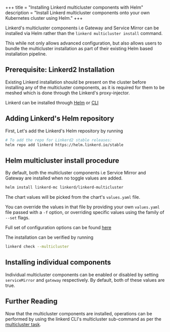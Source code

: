 +++
title = "Installing Linkerd multicluster components with Helm"
description = "Install Linkerd multicluster components onto your own Kubernetes cluster using Helm."
+++

Linkerd's multicluster components i.e Gateway and Service Mirror can
be installed via Helm rather than the `linkerd multicluster install` command.

This while not only allows advanced configuration, but also allows users
to bundle the multicluster installation as part of their existing Helm based
installation pipeline.

## Prerequisite: Linkerd2 Installation

Existing Linkerd installation should be present on the cluster before installing
any of the multicluster components, as it is required for them to be meshed which
is done through the Linkerd's proxy-injector.

Linkerd can be installed through [Helm](https://linkerd.io/2/tasks/install-helm)
or [CLI](https://linkerd.io/2/tasks/install/)

## Adding Linkerd's Helm repository

First, Let's add the Linkerd's Helm repository by running

```bash
# To add the repo for Linkerd2 stable releases:
helm repo add linkerd https://helm.linkerd.io/stable
```

## Helm multicluster install procedure

By default, both the multicluster components i.e Service Mirror and Gateway are
installed when no toggle values are added.

```bash
helm install linkerd-mc linkerd/linkerd-multicluster
```

The chart values will be picked from the chart's `values.yaml` file.

You can override the values in that file by providing your own `values.yaml`
file passed with a `-f` option, or overriding specific values using the family of
`--set` flags.

Full set of configuration options can be found [here](https://github.com/linkerd/linkerd2/tree/master/charts/linkerd2-multicluster#configuration)

The installation can be verified by running

```bash
linkerd check --multicluster
```

## Installing individual components

Individual multicluster components can be enabled or disabled by setting
`serviceMirror` and `gateway` respectively. By default, both of these
values are true.

## Further Reading

Now that the multicluster components are installed, operations can be performed
by using the linkerd CLI's multicluster sub-command as per the [multicluster task](https://linkerd.io/2/features/multicluster).
